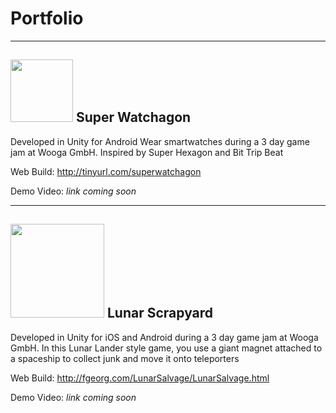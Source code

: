 # Portfolio
_______

 ## <img src="./assets/watchagon_thumbnail.png" style="width: 100px;"/> Super Watchagon

Developed in Unity for Android Wear smartwatches during a 3 day game jam at Wooga GmbH. Inspired by Super Hexagon and Bit Trip Beat

Web Build: http://tinyurl.com/superwatchagon

Demo Video: _link coming soon_


_______
## <img src="./assets/lunar_thumbnail.png" style="width: 150px;"/> Lunar Scrapyard

Developed in Unity for iOS and Android during a 3 day game jam at Wooga GmbH. In this Lunar Lander style game, you use a giant magnet attached to a spaceship to collect junk and move it onto teleporters

Web Build: http://fgeorg.com/LunarSalvage/LunarSalvage.html

Demo Video: _link coming soon_
